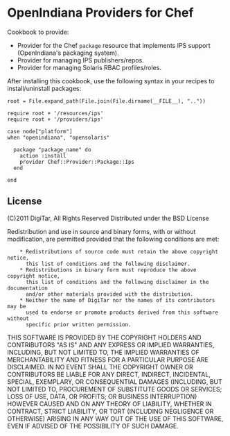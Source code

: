 # OpenIndiana Providers for Chef #

Cookbook to provide:

* Provider for the Chef `package` resource that implements IPS support (OpenIndiana's packaging system). 
* Provider for managing IPS publishers/repos.
* Provider for managing Solaris RBAC profiles/roles.


After installing this cookbook, use the following syntax in your recipes to install/uninstall packages:

	root = File.expand_path(File.join(File.dirname(__FILE__), ".."))
	
	require root + '/resources/ips'
	require root + '/providers/ips'
	
	case node["platform"]
	when "openindiana", "opensolaris"
	
	  package "package_name" do
	    action :install
	    provider Chef::Provider::Package::Ips
	  end
	
	end

## License ##

 (C)2011 DigiTar, All Rights Reserved
 Distributed under the BSD License
 
 Redistribution and use in source and binary forms, with or without modification, 
    are permitted provided that the following conditions are met:

        * Redistributions of source code must retain the above copyright notice, 
          this list of conditions and the following disclaimer.
        * Redistributions in binary form must reproduce the above copyright notice, 
          this list of conditions and the following disclaimer in the documentation 
          and/or other materials provided with the distribution.
        * Neither the name of DigiTar nor the names of its contributors may be
          used to endorse or promote products derived from this software without 
          specific prior written permission.

 THIS SOFTWARE IS PROVIDED BY THE COPYRIGHT HOLDERS AND CONTRIBUTORS "AS IS" AND ANY 
 EXPRESS OR IMPLIED WARRANTIES, INCLUDING, BUT NOT LIMITED TO, THE IMPLIED WARRANTIES 
 OF MERCHANTABILITY AND FITNESS FOR A PARTICULAR PURPOSE ARE DISCLAIMED. IN NO EVENT 
 SHALL THE COPYRIGHT OWNER OR CONTRIBUTORS BE LIABLE FOR ANY DIRECT, INDIRECT, 
 INCIDENTAL, SPECIAL, EXEMPLARY, OR CONSEQUENTIAL DAMAGES (INCLUDING, BUT NOT LIMITED 
 TO, PROCUREMENT OF SUBSTITUTE GOODS OR SERVICES; LOSS OF USE, DATA, OR PROFITS; OR 
 BUSINESS INTERRUPTION) HOWEVER CAUSED AND ON ANY THEORY OF LIABILITY, WHETHER IN 
 CONTRACT, STRICT LIABILITY, OR TORT (INCLUDING NEGLIGENCE OR OTHERWISE) ARISING IN 
 ANY WAY OUT OF THE USE OF THIS SOFTWARE, EVEN IF ADVISED OF THE POSSIBILITY OF SUCH 
 DAMAGE.